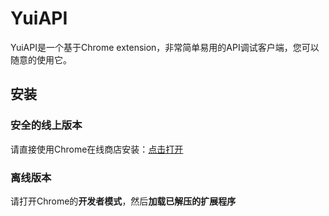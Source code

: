 # YuiAPI
YuiAPI是一个基于Chrome extension，非常简单易用的API调试客户端，您可以随意的使用它。

## 安装
### 安全的线上版本
请直接使用Chrome在线商店安装：[点击打开](https://chrome.google.com/webstore/detail/yuiapi-a-rest-client-api/bnmefgocpeggmnpkglmkfoidibbcogcf?utm_source=chrome-ntp-icon)

### 离线版本
请打开Chrome的**开发者模式**，然后**加载已解压的扩展程序**
